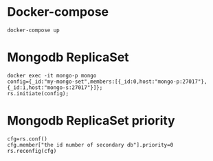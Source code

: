 # Docker-compose 
```
docker-compose up
```
# Mongodb ReplicaSet
```
docker exec -it mongo-p mongo
config={_id:"my-mongo-set",members:[{_id:0,host:"mongo-p:27017"},{_id:1,host:"mongo-s:27017"}]};
rs.initiate(config);
```
# Mongodb ReplicaSet priority
```
cfg=rs.conf()
cfg.member["the id number of secondary db"].priority=0
rs.reconfig(cfg)
```
